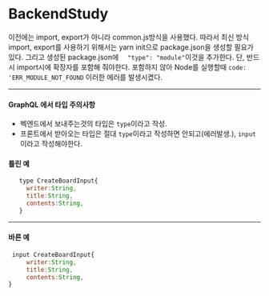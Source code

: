 # BackendStudy

이전에는 import, export가 아니라 common.js방식을 사용했다.
따라서 최신 방식 import, export를 사용하기 위해서는 yarn init으로 package.json을 생성할 필요가 있다.
그리고 생성된 package.json에 `  "type": "module"`이것을 추가한다.
단, 반드시 import시에 확장자를 포함해 줘야한다. 포함하지 않아 Node를 실행할때 `code: 'ERR_MODULE_NOT_FOUND` 이러한 에러를 발생시켰다.

---

#### GraphQL 에서 타입 주의사항

- 벡엔드에서 보내주는것의 타입은 `type`이라고 작성.
- 프론트에서 받아오는 타입은 절대 `type`이라고 작성하면 안되고(에러발생.), `input`이라고 작성해야한다.

>

#### 틀린 예

```js
   type CreateBoardInput{
     writer:String,
     title:String,
     contents:String,
   }
```

---

#### **바른 예**

```js
 input CreateBoardInput{
     writer:String,
     title:String,
     contents:String,
}
```
